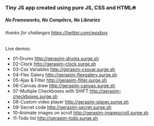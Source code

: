 ### Tiny JS app created using pure JS, CSS and HTML🔥
##### No Frameworks, No Compilers, No Libraries <br/>
###### thanks for chalanges https://twitter.com/wesbos

Live demos:
- 01-Drums http://gerasim-drums.surge.sh
- 02-Clock http://gerasim-clock.surge.sh
- 03-Css Variables http://gerasim-cssvar.surge.sh
- 04-Flex Galery http://gerasim-flexgalery.surge.sh
- 05-Ajax & Filter http://gerasim-filter.surge.sh
- 06-Canvas draw http://gerasim-canvas.surge.sh
- 07-Multiple Checkboxes with SHIFT http://gerasim-checkboxes.surge.sh
- 08-Custom video player http://gerasim-player.surge.sh
- 09-Secret code http://gerasim-secret.surge.sh
- 10-Animate images on scroll http://gerasim-imagescroll.surge.sh
- 11-Todo list http://gerasim-todo.surge.sh
